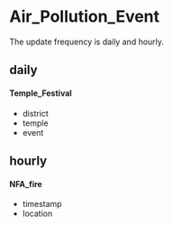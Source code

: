 # Air_Pollution_Event
The update frequency is daily and hourly.

## daily
#### Temple_Festival
* district
* temple
* event

## hourly
#### NFA_fire
* timestamp
* location
